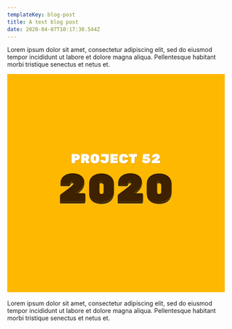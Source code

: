 ```yaml
---
templateKey: blog-post
title: A test blog post
date: 2020-04-07T10:17:30.544Z
---
```

Lorem ipsum dolor sit amet, consectetur adipiscing elit, sed do eiusmod tempor incididunt ut labore et dolore magna aliqua. Pellentesque habitant morbi tristique senectus et netus et.

![Project 52 - 2020](../../../content/uploads/project-52.png)

Lorem ipsum dolor sit amet, consectetur adipiscing elit, sed do eiusmod tempor incididunt ut labore et dolore magna aliqua. Pellentesque habitant morbi tristique senectus et netus et.